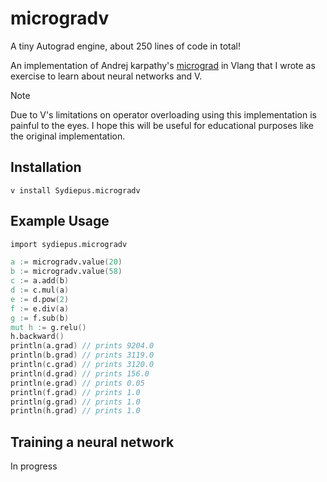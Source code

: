 # microgradv

A tiny Autograd engine, about 250 lines of code in total!

An implementation of Andrej karpathy's [micrograd](https://github.com/karpathy/micrograd) in Vlang that I wrote as exercise to learn about neural networks and V. 

> [!NOTE]
> Due to V's limitations on operator overloading using this implementation is painful to the eyes.
> I hope this will be useful for educational purposes like the original implementation.

## Installation

```
v install Sydiepus.microgradv
```

## Example Usage

```v
import sydiepus.microgradv

a := microgradv.value(20)
b := microgradv.value(58)
c := a.add(b)
d := c.mul(a)
e := d.pow(2)
f := e.div(a)
g := f.sub(b)
mut h := g.relu()
h.backward()
println(a.grad) // prints 9204.0
println(b.grad) // prints 3119.0
println(c.grad) // prints 3120.0
println(d.grad) // prints 156.0
println(e.grad) // prints 0.05
println(f.grad) // prints 1.0
println(g.grad) // prints 1.0
println(h.grad) // prints 1.0
```

## Training a neural network

In progress
